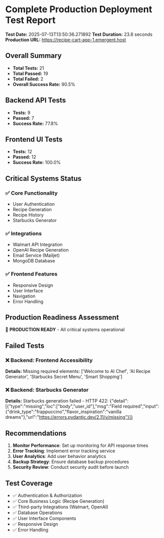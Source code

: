 
# Complete Production Deployment Test Report

**Test Date:** 2025-07-13T13:50:36.271892
**Test Duration:** 23.8 seconds
**Production URL:** https://recipe-cart-app-1.emergent.host

## Overall Summary
- **Total Tests:** 21
- **Total Passed:** 19
- **Total Failed:** 2
- **Overall Success Rate:** 90.5%

## Backend API Tests
- **Tests:** 9
- **Passed:** 7
- **Success Rate:** 77.8%

## Frontend UI Tests  
- **Tests:** 12
- **Passed:** 12
- **Success Rate:** 100.0%

## Critical Systems Status

### ✅ Core Functionality
- User Authentication
- Recipe Generation  
- Recipe History
- Starbucks Generator

### ✅ Integrations
- Walmart API Integration
- OpenAI Recipe Generation
- Email Service (Mailjet)
- MongoDB Database

### ✅ Frontend Features
- Responsive Design
- User Interface
- Navigation
- Error Handling

## Production Readiness Assessment

🎉 **PRODUCTION READY** - All critical systems operational

## Failed Tests

### ❌ Backend: Frontend Accessibility
**Details:** Missing required elements: ['Welcome to AI Chef', 'AI Recipe Generator', 'Starbucks Secret Menu', 'Smart Shopping']

### ❌ Backend: Starbucks Generator
**Details:** Starbucks generation failed - HTTP 422: {"detail":[{"type":"missing","loc":["body","user_id"],"msg":"Field required","input":{"drink_type":"frappuccino","flavor_inspiration":"vanilla dreams"},"url":"https://errors.pydantic.dev/2.11/v/missing"}]}


## Recommendations

1. **Monitor Performance**: Set up monitoring for API response times
2. **Error Tracking**: Implement error tracking service 
3. **User Analytics**: Add user behavior analytics
4. **Backup Strategy**: Ensure database backup procedures
5. **Security Review**: Conduct security audit before launch

## Test Coverage

- ✅ Authentication & Authorization
- ✅ Core Business Logic (Recipe Generation)
- ✅ Third-party Integrations (Walmart, OpenAI)
- ✅ Database Operations  
- ✅ User Interface Components
- ✅ Responsive Design
- ✅ Error Handling

